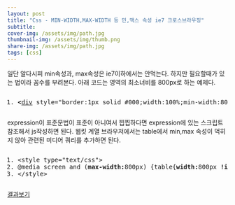 ```yaml
---
layout: post
title: "Css - MIN-WIDTH,MAX-WIDTH 등 민,맥스 속성 ie7 크로스브라우징"
subtitle: 
cover-img: /assets/img/path.jpg
thumbnail-img: /assets/img/thumb.png
share-img: /assets/img/path.jpg
tags: [css]
---
```

<div class="entry-content">
    <p>일단 알다시피 min속성과, max속성은 ie7이하에서는 안먹는다. 하지만 필요할때가 있는 법이라 꼼수를 부려본다. 아래 코드는 영역의 최소너비를 800px로 하는 예제다. </p>
    <pre class="html cH_kip"><ol><li class="odd"><span><b class="group">&lt;</b><a href="http://tranbot.net/html5/grouping-content.html#the-div-element" class="group">div</a> style="border:1px solid #000;width:100%;min-width:800px;*width:expression(document.body.clientWidth &lt; 800? '800px':'100%');"<b class="group">&gt;</b>test<b class="group">&lt;/div</b><b class="group">&gt;</b></span></li></ol></pre>
    <p><span id="more-85"></span></p>
    <p>expression이 표준문법이 표준이 아니여서 찝찝하다면 expression에 있는 스크립트 참조해서 js작성하면 된다. 웹킷 계열 브라우저에서는 table에서 min,max 속성이 먹히지 않아 관련된 미디어 쿼리를 추가하면 된다.</p>
    <pre class="css cH_kip"><ol><li class="odd"><span>&lt;style type="text/css"&gt;</span></li><li class="even"><span>@media screen and (<b class="css">max-width:</b>800px) {table{<b class="css">width:</b>800px <b class="css_Important">!important</b>;}}</span></li><li class="odd"><span>&lt;/style&gt;</span></li></ol></pre>
    <p><a href="/exercise/minwidth.html" target="_blank" title="새창" rel="noopener noreferrer">결과보기</a></p>
</div>